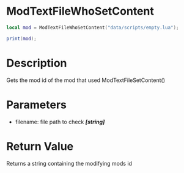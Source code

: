 # ModTextFileWhoSetContent

```lua
local mod = ModTextFileWhoSetContent("data/scripts/empty.lua");

print(mod);
```

# Description

Gets the mod id of the mod that used ModTextFileSetContent()

# Parameters

- filename: file path to check ***[string]***

# Return Value

Returns a string containing the modifying mods id
